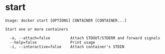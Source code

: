 <!--[metadata]>
+++
title = "start"
description = "The start command description and usage"
keywords = ["Start, container, stopped"]
[menu.main]
parent = "smn_cli"
weight=1
+++
<![end-metadata]-->

# start

    Usage: docker start [OPTIONS] CONTAINER [CONTAINER...]

    Start one or more containers

      -a, --attach=false         Attach STDOUT/STDERR and forward signals
      --help=false               Print usage
      -i, --interactive=false    Attach container's STDIN

